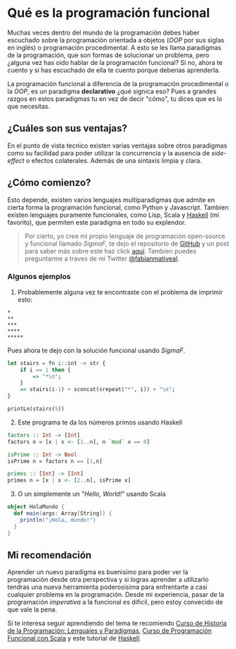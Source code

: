 # Qué es la programación funcional

Muchas veces dentro del mundo de la programación debes haber escuchado sobre la programación orientada a objetos (*OOP* por sus siglas en inglés) o programación procedimental. A esto se les llama paradigmas de la programación, que son formas de solucionar un problema, pero ¿alguna vez has oido hablar de la programación funcional? Si no, ahora te cuento y si has escuchado de ella te cuento porque deberias aprenderla.

La programación funcional a diferencia de la programación procedimental o la *OOP*, es un paradigma **declarativo** ¿qué signica eso? Pues a grandes razgos en estos paradigmas tu en vez de decir "cómo", tu dices que es lo que necesitas.

## ¿Cuáles son sus ventajas?
En el punto de vista tecnico existen varias ventajas sobre otros paradigmas como su facilidad para poder utilizar la concurrencia y la ausencia de *side-effect* o efectos colaterales. Además de una sintaxis limpia y clara.



## ¿Cómo comienzo?
Esto depende, existen varios lenguajes multiparadigmas que admite en cierta forma la programación funcional, como Python y Javascript. Tambien existen lenguajes puramente funcionales, como Lisp, Scala y [Haskell](http://aprendehaskell.es/main.html) (mi favorito), que permiten este paradigma en todo su explendor.

> Por cierto, yo cree mi propio lenguaje de programación open-source y funcional llamado *SigmaF*, te dejo el repositorio de [GitHub](https://github.com/FabianVegaA/sigmaF) y un post para saber más sobre este haz click [aquí](https://platzi.com/blog/crear-lenguaje-programacion/). Tambien puedes preguntarme a traves de mi Twitter [@fabianmativeal](https://twitter.com/fabianmativeal).


### Algunos ejemplos

1. Probablemente alguna vez te encontraste con el problema de imprimir esto:
```
*
**
***
****
*****
```

Pues ahora te dejo con la solución funcional usando *SigmaF*.
``` Haskell
let stairs = fn i::int -> str {
	if i == 1 then {
		=> "*\n";
	}
	=> stairs(i-1) + sconcat(srepeat("*", i)) + "\n";
}

printLn(stairs(5))
```

2. Este programa te da los números primos usando Haskell
``` Haskell
factors :: Int -> [Int]
factors n = [x | x <- [1..n], n `mod` x == 0]

isPrime :: Int -> Bool
isPrime n = factors n == [1,n]

primes :: [Int] -> [Int]
primes n = [x | x <- [2..n], isPrime x]
```

3. O un simplemente un "*Hello, World!*" usando Scala
``` Scala
object HolaMundo {
  def main(args: Array[String]) {
    println("¡Hola, mundo!")
  }
}
```
## Mi recomendación
Aprender un nuevo paradigma es buenisimo para poder ver la programación desde otra perspectiva y si logras aprender a utilizarlo tendras una nueva herramienta poderosisima para enfrentarte a casi cualquier problema en la programación. Desde mi experiencia, pasar de la programación *imperativa* a la funcional es dificil, pero estoy convecido de que vale la pena.

Si te interesa seguir aprendiendo del tema te recomiendo [Curso de Historia de la Programación: Lenguajes y Paradigmas](https://platzi.com/clases/historia-programacion/), [Curso de Programación Funcional con Scala](https://platzi.com/clases/scala/) y este tutorial de [Haskell](http://aprendehaskell.es/main.html).



